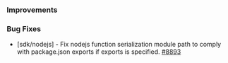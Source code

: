 ### Improvements

### Bug Fixes

- [sdk/nodejs] - Fix nodejs function serialization module path to comply with package.json exports if exports is specified.
  [#8893](https://github.com/pulumi/pulumi/pull/8893)
